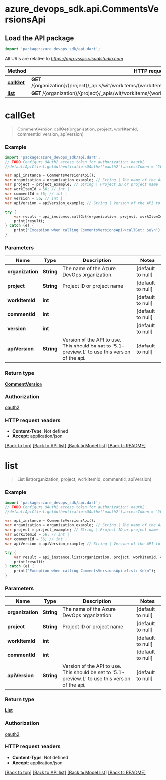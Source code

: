 # azure_devops_sdk.api.CommentsVersionsApi

## Load the API package
```dart
import 'package:azure_devops_sdk/api.dart';
```

All URIs are relative to *https://app.vssps.visualstudio.com*

Method | HTTP request | Description
------------- | ------------- | -------------
[**callGet**](CommentsVersionsApi.md#callGet) | **GET** /{organization}/{project}/_apis/wit/workItems/{workItemId}/comments/{commentId}/versions/{version} | 
[**list**](CommentsVersionsApi.md#list) | **GET** /{organization}/{project}/_apis/wit/workItems/{workItemId}/comments/{commentId}/versions | 


# **callGet**
> CommentVersion callGet(organization, project, workItemId, commentId, version, apiVersion)



### Example 
```dart
import 'package:azure_devops_sdk/api.dart';
// TODO Configure OAuth2 access token for authorization: oauth2
//defaultApiClient.getAuthentication<OAuth>('oauth2').accessToken = 'YOUR_ACCESS_TOKEN';

var api_instance = CommentsVersionsApi();
var organization = organization_example; // String | The name of the Azure DevOps organization.
var project = project_example; // String | Project ID or project name
var workItemId = 56; // int | 
var commentId = 56; // int | 
var version = 56; // int | 
var apiVersion = apiVersion_example; // String | Version of the API to use.  This should be set to '5.1-preview.1' to use this version of the api.

try { 
    var result = api_instance.callGet(organization, project, workItemId, commentId, version, apiVersion);
    print(result);
} catch (e) {
    print("Exception when calling CommentsVersionsApi->callGet: $e\n");
}
```

### Parameters

Name | Type | Description  | Notes
------------- | ------------- | ------------- | -------------
 **organization** | **String**| The name of the Azure DevOps organization. | [default to null]
 **project** | **String**| Project ID or project name | [default to null]
 **workItemId** | **int**|  | [default to null]
 **commentId** | **int**|  | [default to null]
 **version** | **int**|  | [default to null]
 **apiVersion** | **String**| Version of the API to use.  This should be set to &#39;5.1-preview.1&#39; to use this version of the api. | [default to null]

### Return type

[**CommentVersion**](CommentVersion.md)

### Authorization

[oauth2](../README.md#oauth2)

### HTTP request headers

 - **Content-Type**: Not defined
 - **Accept**: application/json

[[Back to top]](#) [[Back to API list]](../README.md#documentation-for-api-endpoints) [[Back to Model list]](../README.md#documentation-for-models) [[Back to README]](../README.md)

# **list**
> List<CommentVersion> list(organization, project, workItemId, commentId, apiVersion)



### Example 
```dart
import 'package:azure_devops_sdk/api.dart';
// TODO Configure OAuth2 access token for authorization: oauth2
//defaultApiClient.getAuthentication<OAuth>('oauth2').accessToken = 'YOUR_ACCESS_TOKEN';

var api_instance = CommentsVersionsApi();
var organization = organization_example; // String | The name of the Azure DevOps organization.
var project = project_example; // String | Project ID or project name
var workItemId = 56; // int | 
var commentId = 56; // int | 
var apiVersion = apiVersion_example; // String | Version of the API to use.  This should be set to '5.1-preview.1' to use this version of the api.

try { 
    var result = api_instance.list(organization, project, workItemId, commentId, apiVersion);
    print(result);
} catch (e) {
    print("Exception when calling CommentsVersionsApi->list: $e\n");
}
```

### Parameters

Name | Type | Description  | Notes
------------- | ------------- | ------------- | -------------
 **organization** | **String**| The name of the Azure DevOps organization. | [default to null]
 **project** | **String**| Project ID or project name | [default to null]
 **workItemId** | **int**|  | [default to null]
 **commentId** | **int**|  | [default to null]
 **apiVersion** | **String**| Version of the API to use.  This should be set to &#39;5.1-preview.1&#39; to use this version of the api. | [default to null]

### Return type

[**List<CommentVersion>**](CommentVersion.md)

### Authorization

[oauth2](../README.md#oauth2)

### HTTP request headers

 - **Content-Type**: Not defined
 - **Accept**: application/json

[[Back to top]](#) [[Back to API list]](../README.md#documentation-for-api-endpoints) [[Back to Model list]](../README.md#documentation-for-models) [[Back to README]](../README.md)


